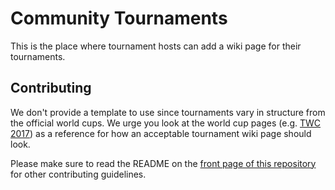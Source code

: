# Community Tournaments

This is the place where tournament hosts can add a wiki page for their tournaments.

## Contributing

We don't provide a template to use since tournaments vary in structure from the official world cups. We urge you look at the world cup pages (e.g. [TWC 2017](https://github.com/ppy/osu-wiki/blob/master/wiki/Tournaments/TWC/2017/en.md)) as a reference for how an acceptable tournament wiki page should look.

Please make sure to read the README on the [front page of this repository](https://github.com/ppy/osu-wiki) for other contributing guidelines.

